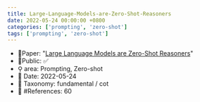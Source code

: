 ```yaml
---
title: Large-Language-Models-are-Zero-Shot-Reasoners
date: 2022-05-24 00:00:00 +0800
categories: ['prompting', 'zero-shot']
tags: ['prompting', 'zero-shot']
---
```


- 📙Paper: "[Large Language Models are Zero-Shot Reasoners](https://www.semanticscholar.org/paper/Large-Language-Models-are-Zero-Shot-Reasoners-Kojima-Gu/e7ad08848d5d7c5c47673ffe0da06af443643bda)"
- 🔑Public: ✅
- ⚲ area: Prompting, Zero-shot
- 📅 Date: 2022-05-24
- 🔎 Taxonomy: fundamental / cot
- 📝 #References: 60
